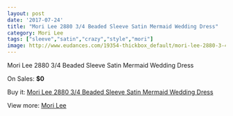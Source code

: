 ```yaml
---
layout: post
date: '2017-07-24'
title: "Mori Lee 2880 3/4 Beaded Sleeve Satin Mermaid Wedding Dress"
category: Mori Lee
tags: ["sleeve","satin","crazy","style","mori"]
image: http://www.eudances.com/19354-thickbox_default/mori-lee-2880-3-4-beaded-sleeve-satin-mermaid-wedding-dress.jpg
---
```

Mori Lee 2880 3/4 Beaded Sleeve Satin Mermaid Wedding Dress

On Sales: **$0**
<a href="https://www.eudances.com/en/mori-lee/5758-mori-lee-2880-3-4-beaded-sleeve-satin-mermaid-wedding-dress.html"><amp-img layout="responsive" width="600" height="600" src="//www.eudances.com/19354-thickbox_default/mori-lee-2880-3-4-beaded-sleeve-satin-mermaid-wedding-dress.jpg" alt="Mori Lee 2880 3/4 Beaded Sleeve Satin Mermaid Wedding Dress 0" /></a>
<a href="https://www.eudances.com/en/mori-lee/5758-mori-lee-2880-3-4-beaded-sleeve-satin-mermaid-wedding-dress.html"><amp-img layout="responsive" width="600" height="600" src="//www.eudances.com/19359-thickbox_default/mori-lee-2880-3-4-beaded-sleeve-satin-mermaid-wedding-dress.jpg" alt="Mori Lee 2880 3/4 Beaded Sleeve Satin Mermaid Wedding Dress 1" /></a>
<a href="https://www.eudances.com/en/mori-lee/5758-mori-lee-2880-3-4-beaded-sleeve-satin-mermaid-wedding-dress.html"><amp-img layout="responsive" width="600" height="600" src="//www.eudances.com/19358-thickbox_default/mori-lee-2880-3-4-beaded-sleeve-satin-mermaid-wedding-dress.jpg" alt="Mori Lee 2880 3/4 Beaded Sleeve Satin Mermaid Wedding Dress 2" /></a>
<a href="https://www.eudances.com/en/mori-lee/5758-mori-lee-2880-3-4-beaded-sleeve-satin-mermaid-wedding-dress.html"><amp-img layout="responsive" width="600" height="600" src="//www.eudances.com/19357-thickbox_default/mori-lee-2880-3-4-beaded-sleeve-satin-mermaid-wedding-dress.jpg" alt="Mori Lee 2880 3/4 Beaded Sleeve Satin Mermaid Wedding Dress 3" /></a>
<a href="https://www.eudances.com/en/mori-lee/5758-mori-lee-2880-3-4-beaded-sleeve-satin-mermaid-wedding-dress.html"><amp-img layout="responsive" width="600" height="600" src="//www.eudances.com/19356-thickbox_default/mori-lee-2880-3-4-beaded-sleeve-satin-mermaid-wedding-dress.jpg" alt="Mori Lee 2880 3/4 Beaded Sleeve Satin Mermaid Wedding Dress 4" /></a>
<a href="https://www.eudances.com/en/mori-lee/5758-mori-lee-2880-3-4-beaded-sleeve-satin-mermaid-wedding-dress.html"><amp-img layout="responsive" width="600" height="600" src="//www.eudances.com/19355-thickbox_default/mori-lee-2880-3-4-beaded-sleeve-satin-mermaid-wedding-dress.jpg" alt="Mori Lee 2880 3/4 Beaded Sleeve Satin Mermaid Wedding Dress 5" /></a>

Buy it: [Mori Lee 2880 3/4 Beaded Sleeve Satin Mermaid Wedding Dress](https://www.eudances.com/en/mori-lee/5758-mori-lee-2880-3-4-beaded-sleeve-satin-mermaid-wedding-dress.html "Mori Lee 2880 3/4 Beaded Sleeve Satin Mermaid Wedding Dress")

View more: [Mori Lee](https://www.eudances.com/en/9-mori-lee "Mori Lee")